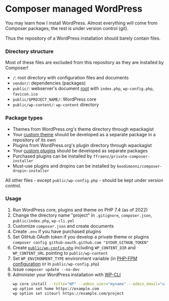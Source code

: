 # Composer managed WordPress

You may learn how I install WordPress.
Almost everything will come from Composer packages, the rest is under version control (git).

Thus the repository of a WordPress installation should barely contain files.

### Directory structure

Most of these files are excluded from this repository as they are installed by Composer!

- `/`: root directory with configuration files and documents
- `vendor/`: dependencies (packages)
- `public/`: webserver's document [root](https://github.com/szepeviktor/RootFiles) with `index.php`, `wp-config.php`, `favicon.ico`
- `public/$PROJECT_NAME/`: WordPress core
- `public/wp-content/`: `wp-content` directory

### Package types

- Themes from WordPress.org's theme directory through wpackagist
- Your [custom theme](https://github.com/timber/starter-theme/tree/2.x) should be developed as a separate package in a repository of its own
- Plugins from WordPress.org's plugin directory through wpackagist
- Your [custom plugins](https://github.com/szepeviktor/small-project) should be developed as separate packages
- Purchased plugins can be installed by `ffraenz/private-composer-installer`
- Must-use plugins and dropins can be installed by `koodimonni/composer-dropin-installer`

All other files - except `public/wp-config.php` - should be kept under version control.

### Usage

1. Run WordPress core, plugins and theme on PHP 7.4 (as of 2022)
1. Change the directory name "project" in `.gitignore`, `composer.json`, `public/index.php`, `wp-cli.yml`
1. Customize `composer.json` and create documents
1. Create `.env` if you have purchased plugins
1. Set GitHub OAuth token if you develop a private theme or plugins
   `composer config github-oauth.github.com "$YOUR_GITHUB_TOKEN"`
1. Create [`public/wp-config.php`](https://github.com/szepeviktor/debian-server-tools/blob/master/webserver/wp-install/wp-config.php)
   including `WP_CONTENT_DIR` and `WP_CONTENT_URL` pointing to `public/wp-content`
1. Set `WP_ENVIRONMENT_TYPE` environment variable
   (in [PHP-FPM configuration](https://github.com/szepeviktor/debian-server-tools/blob/master/webserver/phpfpm-pools/Skeleton-pool.conf) or in `public/wp-config.php`)
1. Issue `composer update --no-dev`
1. Administer your WordPress installation with [WP-CLI](https://make.wordpress.org/cli/handbook/guides/installing/)
   ```bash
   wp core install --title="WP" --admin_user="myname" --admin_email="user@example.com" --admin_password="12345"
   wp option set home https://example.com
   wp option set siteurl https://example.com/project
   ```
